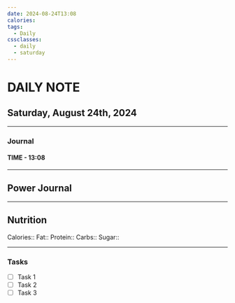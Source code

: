 ```yaml
---
date: 2024-08-24T13:08
calories:
tags:
  - Daily
cssclasses:
  - daily
  - saturday
---
```

# DAILY NOTE

## Saturday, August 24th, 2024
***
### Journal
#### TIME - 13:08
***
## Power Journal

***
## Nutrition
Calories::
Fat::
Protein::
Carbs::
Sugar::
***
### Tasks
- [ ] Task 1
- [ ] Task 2
- [ ] Task 3